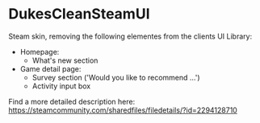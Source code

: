 # DukesCleanSteamUI
Steam skin, removing the following elementes from the clients UI
Library:
- Homepage:
  - What's new section
- Game detail page:
  - Survey section ('Would you like to recommend ...')
  - Activity input box
  
Find a more detailed description here: https://steamcommunity.com/sharedfiles/filedetails/?id=2294128710
